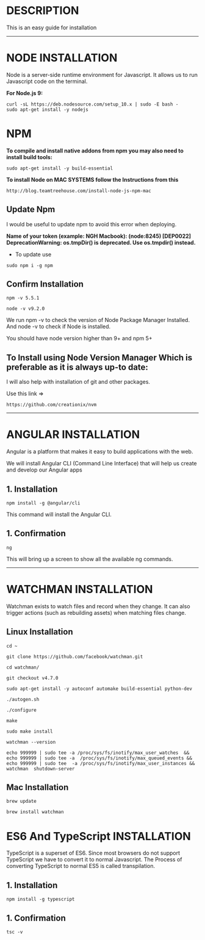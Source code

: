 # **DESCRIPTION**

This is an easy guide for installation 

---

# **NODE INSTALLATION**

Node is a server-side runtime environment for Javascript. It allows us to run Javascript code on the terminal.

**For Node.js 9:**

```
curl -sL https://deb.nodesource.com/setup_10.x | sudo -E bash -
sudo apt-get install -y nodejs
```

# **NPM**

**To compile and install native addons from npm you may also need to install build tools:**

```
sudo apt-get install -y build-essential
```

**To install Node on MAC SYSTEMS follow the Instructions from this**

```
http://blog.teamtreehouse.com/install-node-js-npm-mac
```

## **Update Npm**

I would be useful to update npm to avoid this error when deploying.

**Name of your token (example: NGH Macbook): (node:8245) [DEP0022] DeprecationWarning: os.tmpDir() is deprecated. Use os.tmpdir() instead.**

- To update use 

```
sudo npm i -g npm 
```

## **Confirm Installation**

```
npm -v 5.5.1
```

```
node -v v9.2.0
```

We run npm -v to check the version of Node Package Manager Installed. And node -v to check if Node is installed.

You should have node version higher than 9+ and npm 5+


## **To Install using Node Version Manager Which is preferable as it is always up-to date:**

I will also help with installation of git and other packages.

Use this link =>

```
https://github.com/creationix/nvm
```

---
# **ANGULAR INSTALLATION**


Angular is a platform that makes it easy to build applications with the web.

We will install Angular CLI (Command Line Interface) that will help us create and develop our Angular apps

## 1. **Installation**

```
npm install -g @angular/cli
```

This command will install the Angular CLI.

## 1. **Confirmation**

```
ng
```

This will bring up a screen to show all the available ng commands. 

---
# **WATCHMAN INSTALLATION**

Watchman exists to watch files and record when they change. It can also trigger actions (such as rebuilding assets) when matching files change.

## Linux Installation

```
cd ~
```

```
git clone https://github.com/facebook/watchman.git
```

```
cd watchman/
```

```
git checkout v4.7.0
```

```
sudo apt-get install -y autoconf automake build-essential python-dev
```

```
./autogen.sh
```

```
./configure
```

```
make
```

```
sudo make install
```

```
watchman --version
```

```
echo 999999 | sudo tee -a /proc/sys/fs/inotify/max_user_watches  && echo 999999 | sudo tee -a  /proc/sys/fs/inotify/max_queued_events && echo 999999 | sudo tee  -a /proc/sys/fs/inotify/max_user_instances && watchman  shutdown-server
```

## Mac Installation

```
brew update
```

```
brew install watchman
```

# **ES6 And TypeScript INSTALLATION**

TypeScript is a superset of ES6. Since most browsers do not support TypeScript we have to convert it to normal Javascript. The Process of converting TypeScript to normal ES5 is called transpilation. 

## 1. **Installation**

```
npm install -g typescript
```

## 1. **Confirmation**

```
tsc -v
```

